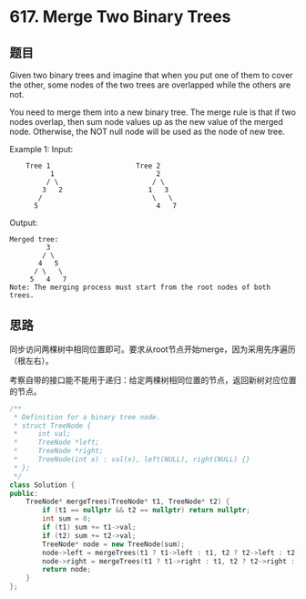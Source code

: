 # 617. Merge Two Binary Trees

## 题目

Given two binary trees and imagine that when you put one of them to cover the other, some nodes of the two trees are overlapped while the others are not.

You need to merge them into a new binary tree. The merge rule is that if two nodes overlap, then sum node values up as the new value of the merged node. Otherwise, the NOT null node will be used as the node of new tree.

Example 1:
Input:
```
	Tree 1                     Tree 2                  
          1                         2                             
         / \                       / \                            
        3   2                     1   3                        
       /                           \   \                      
      5                             4   7                  
```
Output: 
```
Merged tree:
	     3
	    / \
	   4   5
	  / \   \ 
	 5   4   7
Note: The merging process must start from the root nodes of both trees.
```

## 思路

同步访问两棵树中相同位置即可。要求从root节点开始merge，因为采用先序遍历（根左右）。

考察自带的接口能不能用于递归：给定两棵树相同位置的节点，返回新树对应位置的节点。

```C++
/**
 * Definition for a binary tree node.
 * struct TreeNode {
 *     int val;
 *     TreeNode *left;
 *     TreeNode *right;
 *     TreeNode(int x) : val(x), left(NULL), right(NULL) {}
 * };
 */
class Solution {
public:
    TreeNode* mergeTrees(TreeNode* t1, TreeNode* t2) {
        if (t1 == nullptr && t2 == nullptr) return nullptr;
        int sum = 0;
        if (t1) sum += t1->val;
        if (t2) sum += t2->val;
        TreeNode* node = new TreeNode(sum);
        node->left = mergeTrees(t1 ? t1->left : t1, t2 ? t2->left : t2);
        node->right = mergeTrees(t1 ? t1->right : t1, t2 ? t2->right : t2);
        return node;
    }
};
```
